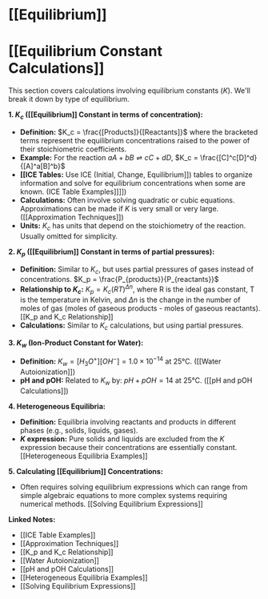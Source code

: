 # [[Equilibrium]]
# [[Equilibrium Constant Calculations]]

This section covers calculations involving equilibrium constants ($K$).  We'll break it down by type of equilibrium.

**1. $K_c$ ([[Equilibrium]] Constant in terms of concentration):**

*   **Definition:** $K_c = \frac{[Products]}{[Reactants]}$  where the bracketed terms represent the equilibrium concentrations raised to the power of their stoichiometric coefficients.
*   **Example:** For the reaction $aA + bB \rightleftharpoons cC + dD$,  $K_c = \frac{[C]^c[D]^d}{[A]^a[B]^b}$
*   **[[ICE Tables:**  Use ICE (Initial, Change, Equilibrium]]) tables to organize information and solve for equilibrium concentrations when some are known.  (ICE Table Examples]]]])
*   **Calculations:** Often involve solving quadratic or cubic equations.  Approximations can be made if $K$ is very small or very large. ([[Approximation Techniques]])
*   **Units:** $K_c$ has units that depend on the stoichiometry of the reaction.  Usually omitted for simplicity.

**2. $K_p$ ([[Equilibrium]] Constant in terms of partial pressures):**

*   **Definition:**  Similar to $K_c$, but uses partial pressures of gases instead of concentrations. $K_p = \frac{P_{products}}{P_{reactants}}$
*   **Relationship to $K_c$:** $K_p = K_c(RT)^{\Delta n}$, where R is the ideal gas constant, T is the temperature in Kelvin, and $\Delta n$ is the change in the number of moles of gas (moles of gaseous products - moles of gaseous reactants). [[K_p and K_c Relationship]]
*   **Calculations:**  Similar to $K_c$ calculations, but using partial pressures.


**3.  $K_w$ (Ion-Product Constant for Water):**

*   **Definition:** $K_w = [H_3O^+][OH^-] = 1.0 \times 10^{-14}$ at 25°C.  ([[Water Autoionization]])
*   **pH and pOH:** Related to $K_w$ by: $pH + pOH = 14$ at 25°C.  ([[pH and pOH Calculations]])


**4. Heterogeneous Equilibria:**

*   **Definition:** Equilibria involving reactants and products in different phases (e.g., solids, liquids, gases).
*   **$K$ expression:** Pure solids and liquids are excluded from the $K$ expression because their concentrations are essentially constant. [[Heterogeneous Equilibria Examples]]


**5. Calculating [[Equilibrium]] Concentrations:**

*   Often requires solving equilibrium expressions which can range from simple algebraic equations to more complex systems requiring numerical methods. [[Solving Equilibrium Expressions]]


**Linked Notes:**

* [[ICE Table Examples]]
* [[Approximation Techniques]]
* [[K_p and K_c Relationship]]
* [[Water Autoionization]]
* [[pH and pOH Calculations]]
* [[Heterogeneous Equilibria Examples]]
* [[Solving Equilibrium Expressions]]

